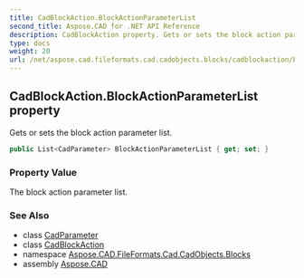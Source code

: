 ```yaml
---
title: CadBlockAction.BlockActionParameterList
second_title: Aspose.CAD for .NET API Reference
description: CadBlockAction property. Gets or sets the block action parameter list
type: docs
weight: 20
url: /net/aspose.cad.fileformats.cad.cadobjects.blocks/cadblockaction/blockactionparameterlist/
---
```

## CadBlockAction.BlockActionParameterList property

Gets or sets the block action parameter list.

```csharp
public List<CadParameter> BlockActionParameterList { get; set; }
```

### Property Value

The block action parameter list.

### See Also

* class [CadParameter](../../../aspose.cad.fileformats.cad.cadparameters/cadparameter/)
* class [CadBlockAction](../)
* namespace [Aspose.CAD.FileFormats.Cad.CadObjects.Blocks](../../cadblockaction/)
* assembly [Aspose.CAD](../../../)


